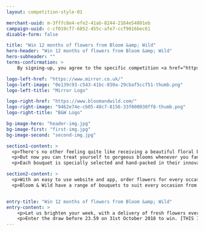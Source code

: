 ```yaml
---
layout: competition-style-01

merchant-uuid: m-3fffc8e4-efe2-41ab-8244-2164e54801eb
campaign-uuid: c-cf019cf7-6852-455c-afe7-ccf9016bec61
disable-form: false

title: "Win 12 months of flowers from Bloom &amp; Wild"
hero-header: "Win 12 months of flowers from Bloom &amp; Wild"
hero-subheader: ""
terms-confirmation: >
    By signing-up, you agree to the specific competition <a href="https://win.buyexpressly.com/demo-mirror-bloomandwild/Example-T&Cs.pdf">T&Cs</a> and to become a registered user of the Telegraph Group. You'll have access to offers and competitions available to registered users. <br /><a href="https://www.mirror.co.uk/terms-conditions/">Terms & Conditions</a> | <a href="https://www.mirror.co.uk/privacy-statement/">Privacy Policy</a>

logo-left-href: "https://www.mirror.co.uk/"
logo-left-image: "0e139c93-c543-41bc-830a-29cbaf5ccf51-thumb.png"
logo-left-title: "Mirror Logo"

logo-right-href: "https://www.bloomandwild.com/"
logo-right-image: "9462e74e-cb05-48c7-8156-33f000030ff8-thumb.png"
logo-right-title: "B&W Logo"

bg-image-hero: "header-img.jpg"
bg-image-first: "first-img.jpg"
bg-image-second: "second-img.jpg"

section1-content: >
  <p>There's no other feeling quite like receiving a beautiful floral bouquet... then hunting around the house trying to find the right size vase to put it in.</p>
  <p>But now you can treat yourself to gorgeous blooms whenever you fancy as Bloom & Wild take extra care and attention to each bouquet they deliver. The British based florist are putting the fun back into flower gifting by designing exciting, on-trend bouquets of fresh flowers that are simple to send and even easier to receive.</p>
  <p>Each bouquet is specially selected and hand-packed in their innovative letterbox packaging, meaning you don't need to be in to receive your flowers.</p>

section2-content: >
  <p>With an easy to use website and app, order flowers for every occasion could not be simpler.</p>
  <p>Bloom & Wild have a range of bouquets to suit every occasion from Birthday blooms, letterbox plants to hand-tied seasonal bouquets.</p>


entry-title: "Win 12 months of flowers from Bloom &amp; Wild"
entry-content: >
    <p>Let us brighten your week, with a delivery of fresh flowers every week for a year, one lucky winner will receive a 12-month Bloom & Wild lux letterbox subscription.</p>
    <p>Enter the draw before 23.59 on 31st October 2018 to win. [THIS IS A DEMO]</p>
---
```



